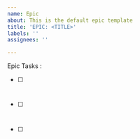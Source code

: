 ```yaml
---
name: Epic
about: This is the default epic template
title: 'EPIC: <TITLE>'
labels: ''
assignees: ''

---
```


Epic Tasks :
- [ ] #
- [ ] #
- [ ] #

